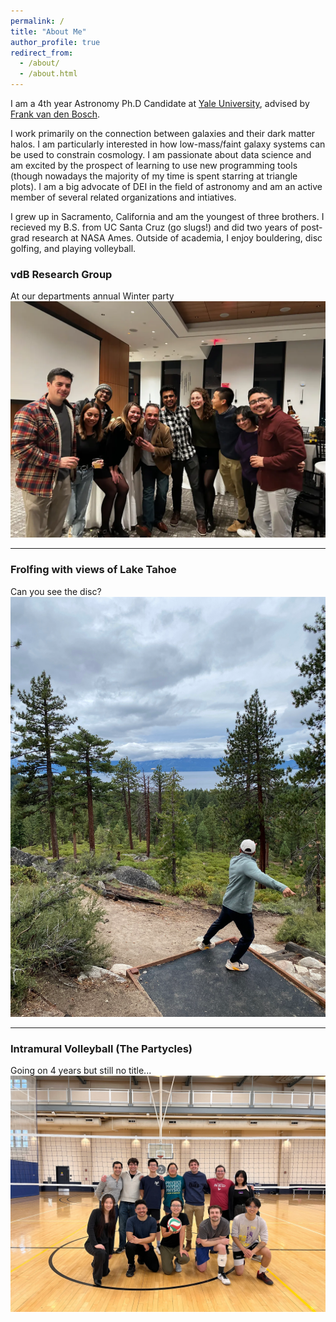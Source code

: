 ```yaml
---
permalink: /
title: "About Me"
author_profile: true
redirect_from: 
  - /about/
  - /about.html
---
```


I am a 4th year Astronomy Ph.D Candidate at [Yale University](https://astronomy.yale.edu/), advised by [Frank van den Bosch](https://campuspress.yale.edu/vdbosch/). 

I work primarily on the connection between galaxies and their dark matter halos. I am particularly interested in how low-mass/faint galaxy systems can be used to constrain cosmology. I am passionate about data science and am excited by the prospect of learning to use new programming tools (though nowadays the majority of my time is spent starring at triangle plots). I am a big advocate of DEI in the field of astronomy and am an active member of several related organizations and intiatives. 

 I grew up in Sacramento, California and am the youngest of three brothers. I recieved my B.S. from UC Santa Cruz (go slugs!) and did two years of post-grad research at NASA Ames. Outside of academia, I enjoy bouldering, disc golfing, and playing volleyball. 

### vdB Research Group
At our departments annual Winter party
<br/><img src='/images/group.webp'>

___ 

### Frolfing with views of Lake Tahoe
Can you see the disc?
<br/><img src='/images/dgolf.webp'>

___

### Intramural Volleyball (The Partycles)
Going on 4 years but still no title...
<br/><img src='/images/volleyball.webp'>
